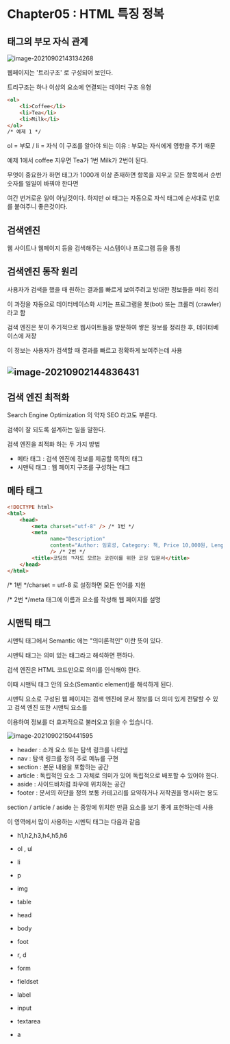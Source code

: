 # Chapter05 : HTML 특징 정복

## 태그의 부모 자식 관계

![image-20210902143134268](https://user-images.githubusercontent.com/81904356/131886388-11ba2a69-6bfb-4f1f-8f3a-39fe3ab34c81.png)


웹페이지는 '트리구조' 로 구성되어 보인다.

트리구조는 하나 이상의 요소에 연결되는 데이터 구조 유형

```html
<ol>
    <li>Coffee</li>
    <li>Tea</li>
    <li>Milk</li>
</ol>
/* 예제 1 */
```

ol = 부모 / li = 자식
이 구조를 알아야 되는 이유 : 부모는 자식에게 영향을 주기 때문 

예제 1에서 coffee 지우면 Tea가 1번 Milk가 2번이 된다.

무엇이 중요한가 하면 태그가 1000개 이상 존재하면 항목을 지우고 모든 항목에서 순번 숫자를 일일이 바꿔야 한다면

여간 번거로운 일이 아닐것이다. 하지만 ol 태그는 자동으로 자식 태그에 순서대로 번호를 붙여주니 좋은것이다.

## 검색엔진

웹 사이트나 웹페이지 등을 검색해주는 시스템이나 프로그램 등을 통칭

## 검색엔진 동작 원리

사용자가 검색을 했을 때 원하는 결과를 빠르게 보여주려고 방대한 정보들을 미리 정리

이 과정을 자동으로 데이터베이스화 시키는 프로그램을 봇(bot) 또는 크롤러 (crawler) 라고 함

검색 엔진은 봇이 주기적으로 웹사이트들을 방문하여 쌓은 정보를 정리한 후, 데이터베이스에 저장

이 정보는 사용자가 검색할 때 결과를 빠르고 정확하게 보여주는데 사용

## ![image-20210902144836431](https://user-images.githubusercontent.com/81904356/131886476-81be3f04-937a-43ef-b980-c2c90066fd7d.png)


## 검색 엔진 최적화

Search Engine Optimization 의 약자 SEO 라고도 부른다.

검색이 잘 되도록 설계하는 일을 말한다.

검색 엔진을 최적화 하는 두 가지 방법

- 메타 태그 : 검색 엔진에 정보를 제공할 목적의 태그
- 시맨틱 태그 : 웹 페이지 구조를 구성하는 태그

## 메타 태그

```html
<!DOCTYPE html>
<html>
    <head>
        <meta charset="utf-8" /> /* 1번 */
        <meta
              name="Description"
              content="Author: 임효성, Category: 책, Price 10,000원, Length: 784페이지"
              /> /* 2번 */
        <title>코딩의 ㅋ자도 모르는 코린이를 위한 코딩 입문서</title>
    </head>
</html>
```

/* 1번 */charset = utf-8 로 설정하면 모든 언어를 지원

/* 2번 */meta 태그에 이름과 요소를 작성해 웹 페이지를 설명

## 시맨틱 태그

시맨틱 태그에서 Semantic 에는 "의미론적인" 이란 뜻이 있다.

시맨틱 태그는 의미 있는 태그라고 해석하면 편하다.

검색 엔진은 HTML 코드만으로 의미를 인식해야 한다.

이때 시맨틱 태그 안의 요소(Semantic element)를 해석하게 된다.

시맨틱 요소로 구성된 웹 페이지는 검색 엔진에 문서 정보를 더 의미 있게 전달할 수 있고 검색 엔진 또한 시맨틱 요소를 

이용하여 정보를 더 효과적으로 불러오고 읽을 수 있습니다.

![image-20210902150441595](https://user-images.githubusercontent.com/81904356/131886501-fd103054-9341-4992-bfc0-6a30a117d87b.png)




- header : 소개 요소 또는 탐색 링크를 나타냄
- nav : 탐색 링크를 정의 주로 메뉴를 구현
- section : 본문 내용을 포함하는 공간
- article : 독립적인 요소 그 자체로 의미가 있어 독립적으로 배포할 수 있어야 한다.
- aside : 사이드바처럼 좌우에 위치하는 공간
- footer : 문서의 하단을 정의 보통 카테고리를 요약하거나 저작권을 명시하는 용도

section / article / aside 는 중앙에 위치한 만큼 요소를 보기 좋게 표현하는데 사용

이 영역에서 많이 사용하는 시멘틱 태그는 다음과 같음

- h1,h2,h3,h4,h5,h6

- ol , ul

- li

- p

- img

- table

- head

- body

- foot

- r, d

- form

- fieldset

- label

- input

- textarea

- a

  

